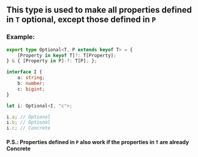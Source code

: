 ## This type is used to make all properties defined in `T` optional, except those defined in `P`
### Example:
```ts
export type Optional<T, P extends keyof T> = {
    [Property in keyof T]?: T[Property];
} & { [Property in P]-?: T[P]; };

interface I {
    a: string;
    b: number;
    c: bigint;
}

let i: Optional<I, "c">;

i.a; // Optional
i.b; // Optional
i.c; // Concrete
```
#### P.S.: Properties defined in `P` also work if the properties in `T` are already Concrete
